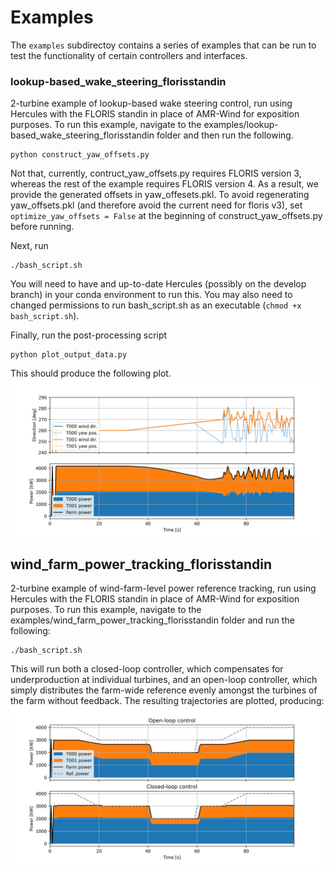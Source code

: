 # Examples

The `examples` subdirectoy contains a series of examples that can be run to test the functionality
of certain controllers and interfaces.

### lookup-based_wake_steering_florisstandin
2-turbine example of lookup-based wake steering control, run using Hercules with the FLORIS standin
in place of AMR-Wind for exposition purposes. To run this example, navigate to the 
examples/lookup-based_wake_steering_florisstandin folder and then run the following.
```
python construct_yaw_offsets.py
```

Not that, currently, contruct_yaw_offsets.py requires FLORIS version 3, whereas the rest of the 
example requires FLORIS version 4. As a result, we provide the generated offsets in
yaw_offesets.pkl. To avoid regenerating yaw_offsets.pkl (and therefore avoid the current need for 
floris v3), set `optimize_yaw_offsets = False` at the beginning of construct_yaw_offsets.py before
running.

Next, run
```
./bash_script.sh
```
You will need to have and up-to-date Hercules (possibly on the develop branch) in your conda
environment to run this. You may also need to changed permissions to run bash_script.sh as an 
executable (`chmod +x bash_script.sh`).

Finally, run the post-processing script
```
python plot_output_data.py
```
This should produce the following plot.
![Results of lookup-based_wake_steering_florisstandin example](
    graphics/lookup-table-example-plot.png
)

## wind_farm_power_tracking_florisstandin
2-turbine example of wind-farm-level power reference tracking, run using Hercules with the FLORIS 
standin in place of AMR-Wind for exposition purposes. To run this example, navigate to the 
examples/wind_farm_power_tracking_florisstandin folder and run the following:
```
./bash_script.sh
```

This will run both a closed-loop controller, which compensates for underproduction at individual 
turbines, and an open-loop controller, which simply distributes the farm-wide reference evenly
amongst the turbines of the farm without feedback. The resulting trajectories are plotted, 
producing:
![Results of wind_farm_power_tracking_florisstandin example](
    graphics/wf-power-tracking-plot.png
)